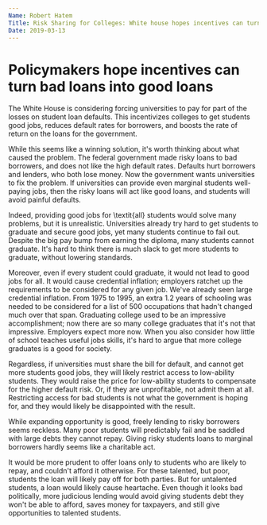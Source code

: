 ```yaml
---
Name: Robert Hatem
Title: Risk Sharing for Colleges: White house hopes incentives can turn bad loans into good loans
Date: 2019-03-13
---
```

# Policymakers hope incentives can turn bad loans into good loans

The White House is considering forcing universities to pay for part of the losses on student loan defaults. This incentivizes colleges to get students good jobs, reduces default rates for borrowers, and boosts the rate of return on the loans for the government.

While this seems like a winning solution, it's worth thinking about what caused the problem. The federal government made risky loans to bad borrowers, and does not like the high default rates. Defaults hurt borrowers and lenders, who both lose money. Now the government wants universities to fix the problem. If universities can provide even marginal students well-paying jobs, then the risky loans will act like good loans, and students will avoid painful defaults.

Indeed, providing good jobs for \textit{all} students would solve many problems, but it is unrealistic. Universities already try hard to get students to graduate and secure good jobs, yet many students continue to fail out. Despite the big pay bump from earning the diploma, many students cannot graduate. It's hard to think there is much slack to get more students to graduate, without lowering standards.

Moreover, even if every student could graduate, it would not lead to good jobs for all. It would cause credential inflation; employers ratchet up the requirements to be considered for any given job. We've already seen large credential inflation. From 1975 to 1995, an extra 1.2 years of schooling was needed to be considered for a list of 500 occupations that hadn't changed much over that span. Graduating college used to be an impressive accomplishment; now there are so many college graduates that it's not that impressive. Employers expect more now. When you also consider how little of school teaches useful jobs skills, it's hard to argue that more college graduates is a good for society.

Regardless, if universities must share the bill for default, and cannot get more students good jobs, they will likely restrict access to low-ability students. They would raise the price for low-ability students to compensate for the higher default risk. Or, if they are unprofitable, not admit them at all. Restricting access for bad students is not what the government is hoping for, and they would likely be disappointed with the result.

While expanding opportunity is good, freely lending to risky borrowers seems reckless. Many poor students will predictably fail and be saddled with large debts they cannot repay. Giving risky students loans to marginal borrowers hardly seems like a charitable act.

It would be more prudent to offer loans only to students who are likely to repay, and couldn't afford it otherwise. For these talented, but poor, students the loan will likely pay off for both parties. But for untalented students, a loan would likely cause heartache. Even though it looks bad politically, more judicious lending would avoid giving students debt they won't be able to afford, saves money for taxpayers, and still give opportunities to talented students.